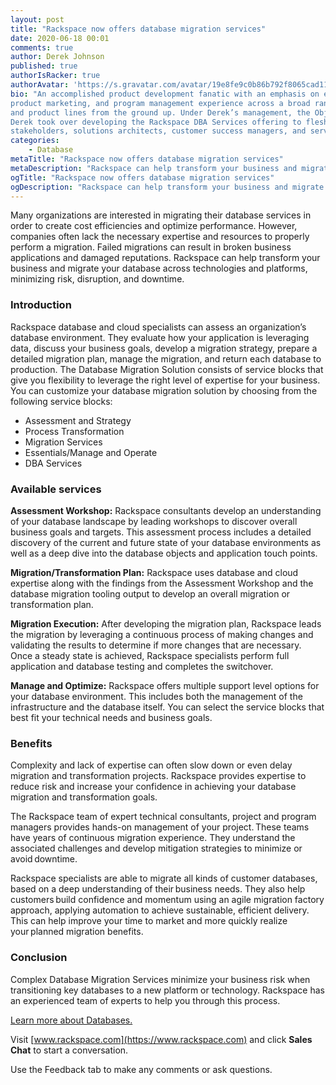 ```yaml
---
layout: post
title: "Rackspace now offers database migration services"
date: 2020-06-18 00:01
comments: true
author: Derek Johnson
published: true
authorIsRacker: true
authorAvatar: 'https://s.gravatar.com/avatar/19e8fe9c0b86b792f8065cad11364cf7'
bio: "An accomplished product development fanatic with an emphasis on execution, Derek has significant product management,
product marketing, and program management experience across a broad range of industries with a track record for growing businesses
and product lines from the ground up. Under Derek’s management, the ObjectRocket MongoDB and Redis offering grew extensively. In 2019,
Derek took over developing the Rackspace DBA Services offering to flesh out the capabilities while working side by side with sales
stakeholders, solutions architects, customer success managers, and service delivery engineers."
categories:
    - Database
metaTitle: "Rackspace now offers database migration services"
metaDescription: "Rackspace can help transform your business and migrate your database across technologies and platforms, minimizing risk, disruption, and downtime."
ogTitle: "Rackspace now offers database migration services"
ogDescription: "Rackspace can help transform your business and migrate your database across technologies and platforms, minimizing risk, disruption, and downtime."
---
```


Many organizations are interested in migrating their database services in order to create cost efficiencies and optimize performance.
However, companies often lack the necessary expertise and resources to properly perform a migration. Failed migrations can result in
broken business applications and damaged reputations. Rackspace can help transform your business and migrate your database across
technologies and platforms, minimizing risk, disruption, and downtime.

<!-- more -->

### Introduction

Rackspace database and cloud specialists can assess an organization’s database environment. They evaluate how your
application is leveraging data, discuss your business goals, develop a migration strategy, prepare a detailed migration
plan, manage the migration, and return each database to production.
The Database Migration Solution consists of service blocks that give you flexibility to leverage the right level of
expertise for your business.  You can customize your database migration solution by choosing from the following service blocks:


- Assessment and Strategy
- Process Transformation
- Migration Services
- Essentials/Manage and Operate
- DBA Services


### Available services

**Assessment Workshop:** Rackspace consultants develop an understanding of your database landscape by leading workshops to discover
overall business goals and targets. This assessment process includes a detailed discovery of the current and future state of your
database environments as well as a deep dive into the database objects and application touch points.

**Migration/Transformation Plan:** Rackspace uses database and cloud expertise along with the findings from the Assessment Workshop
and the database migration tooling output to develop an overall migration or transformation plan.

**Migration Execution:** After developing the migration plan, Rackspace leads the migration by leveraging a continuous process of making
changes and validating the results to determine if more changes that are necessary.  Once a steady state is achieved, Rackspace specialists
perform full application and database testing and completes the switchover.

**Manage and Optimize:** Rackspace offers multiple support level options for your database environment.  This includes both the management
of the infrastructure and the database itself.  You can select the service blocks that best fit your technical needs and business goals.

### Benefits

Complexity and lack of expertise can often slow down or even delay migration and transformation projects.  Rackspace provides expertise
to reduce risk and increase your confidence in achieving your database migration and transformation goals.

The Rackspace team of expert technical consultants, project and program managers provides hands-on management of your project. These
teams have years of continuous migration experience. They understand the associated challenges and develop mitigation strategies to
minimize or avoid downtime. 

Rackspace specialists are able to migrate all kinds of customer databases, based on a deep understanding of their business needs.
They also help customers build confidence and momentum using an agile migration factory approach, applying automation to achieve
sustainable, efficient delivery. This can help improve your time to market and more quickly realize your planned migration benefits.


### Conclusion

Complex Database Migration Services minimize your business risk when transitioning key databases to a new platform or technology.
Rackspace has an experienced team of experts to help you through this process.

<a class="cta blue" id="cta" href="https://www.rackspace.com/dba-services">Learn more about Databases.</a>

Visit [www.rackspace.com](https://www.rackspace.com) and click **Sales Chat**
to start a conversation.

Use the Feedback tab to make any comments or ask questions.
